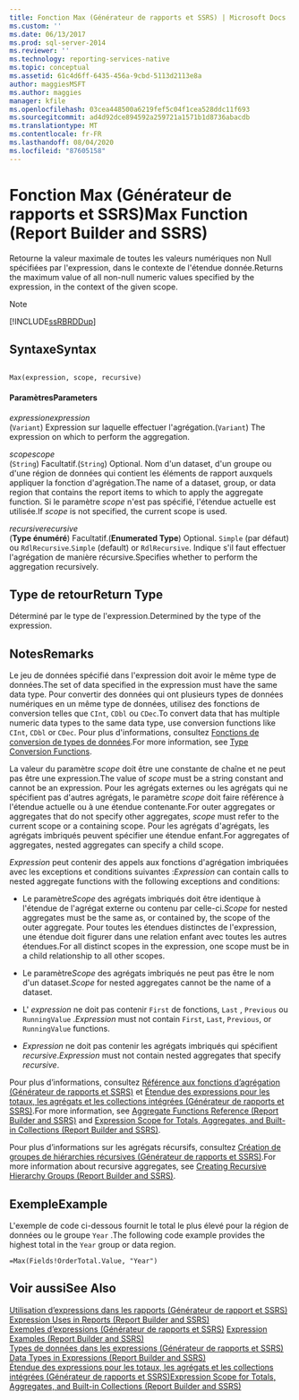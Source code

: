 ```yaml
---
title: Fonction Max (Générateur de rapports et SSRS) | Microsoft Docs
ms.custom: ''
ms.date: 06/13/2017
ms.prod: sql-server-2014
ms.reviewer: ''
ms.technology: reporting-services-native
ms.topic: conceptual
ms.assetid: 61c4d6ff-6435-456a-9cbd-5113d2113e8a
author: maggiesMSFT
ms.author: maggies
manager: kfile
ms.openlocfilehash: 03cea448500a6219fef5c04f1cea528ddc11f693
ms.sourcegitcommit: ad4d92dce894592a259721a1571b1d8736abacdb
ms.translationtype: MT
ms.contentlocale: fr-FR
ms.lasthandoff: 08/04/2020
ms.locfileid: "87605158"
---
```

# <a name="max-function-report-builder-and-ssrs"></a><span data-ttu-id="0dd58-102">Fonction Max (Générateur de rapports et SSRS)</span><span class="sxs-lookup"><span data-stu-id="0dd58-102">Max Function (Report Builder and SSRS)</span></span>
  <span data-ttu-id="0dd58-103">Retourne la valeur maximale de toutes les valeurs numériques non Null spécifiées par l'expression, dans le contexte de l'étendue donnée.</span><span class="sxs-lookup"><span data-stu-id="0dd58-103">Returns the maximum value of all non-null numeric values specified by the expression, in the context of the given scope.</span></span>  
  
> [!NOTE]  
>  [!INCLUDE[ssRBRDDup](../../includes/ssrbrddup-md.md)]  
  
## <a name="syntax"></a><span data-ttu-id="0dd58-104">Syntaxe</span><span class="sxs-lookup"><span data-stu-id="0dd58-104">Syntax</span></span>  
  
```  
  
Max(expression, scope, recursive)  
```  
  
#### <a name="parameters"></a><span data-ttu-id="0dd58-105">Paramètres</span><span class="sxs-lookup"><span data-stu-id="0dd58-105">Parameters</span></span>  
 <span data-ttu-id="0dd58-106">*expression*</span><span class="sxs-lookup"><span data-stu-id="0dd58-106">*expression*</span></span>  
 <span data-ttu-id="0dd58-107">(`Variant`) Expression sur laquelle effectuer l'agrégation.</span><span class="sxs-lookup"><span data-stu-id="0dd58-107">(`Variant`) The expression on which to perform the aggregation.</span></span>  
  
 <span data-ttu-id="0dd58-108">*scope*</span><span class="sxs-lookup"><span data-stu-id="0dd58-108">*scope*</span></span>  
 <span data-ttu-id="0dd58-109">(`String`) Facultatif.</span><span class="sxs-lookup"><span data-stu-id="0dd58-109">(`String`) Optional.</span></span> <span data-ttu-id="0dd58-110">Nom d'un dataset, d'un groupe ou d'une région de données qui contient les éléments de rapport auxquels appliquer la fonction d'agrégation.</span><span class="sxs-lookup"><span data-stu-id="0dd58-110">The name of a dataset, group, or data region that contains the report items to which to apply the aggregate function.</span></span> <span data-ttu-id="0dd58-111">Si le paramètre *scope* n'est pas spécifié, l'étendue actuelle est utilisée.</span><span class="sxs-lookup"><span data-stu-id="0dd58-111">If *scope* is not specified, the current scope is used.</span></span>  
  
 <span data-ttu-id="0dd58-112">*recursive*</span><span class="sxs-lookup"><span data-stu-id="0dd58-112">*recursive*</span></span>  
 <span data-ttu-id="0dd58-113">(**Type énuméré**) Facultatif.</span><span class="sxs-lookup"><span data-stu-id="0dd58-113">(**Enumerated Type**) Optional.</span></span> <span data-ttu-id="0dd58-114">`Simple` (par défaut) ou `RdlRecursive`.</span><span class="sxs-lookup"><span data-stu-id="0dd58-114">`Simple` (default) or `RdlRecursive`.</span></span> <span data-ttu-id="0dd58-115">Indique s'il faut effectuer l'agrégation de manière récursive.</span><span class="sxs-lookup"><span data-stu-id="0dd58-115">Specifies whether to perform the aggregation recursively.</span></span>  
  
## <a name="return-type"></a><span data-ttu-id="0dd58-116">Type de retour</span><span class="sxs-lookup"><span data-stu-id="0dd58-116">Return Type</span></span>  
 <span data-ttu-id="0dd58-117">Déterminé par le type de l'expression.</span><span class="sxs-lookup"><span data-stu-id="0dd58-117">Determined by the type of the expression.</span></span>  
  
## <a name="remarks"></a><span data-ttu-id="0dd58-118">Notes</span><span class="sxs-lookup"><span data-stu-id="0dd58-118">Remarks</span></span>  
 <span data-ttu-id="0dd58-119">Le jeu de données spécifié dans l'expression doit avoir le même type de données.</span><span class="sxs-lookup"><span data-stu-id="0dd58-119">The set of data specified in the expression must have the same data type.</span></span> <span data-ttu-id="0dd58-120">Pour convertir des données qui ont plusieurs types de données numériques en un même type de données, utilisez des fonctions de conversion telles que `CInt`, `CDbl` ou `CDec`.</span><span class="sxs-lookup"><span data-stu-id="0dd58-120">To convert data that has multiple numeric data types to the same data type, use conversion functions like `CInt`, `CDbl` or `CDec`.</span></span> <span data-ttu-id="0dd58-121">Pour plus d'informations, consultez [Fonctions de conversion de types de données](https://go.microsoft.com/fwlink/?LinkId=96142).</span><span class="sxs-lookup"><span data-stu-id="0dd58-121">For more information, see [Type Conversion Functions](https://go.microsoft.com/fwlink/?LinkId=96142).</span></span>  
  
 <span data-ttu-id="0dd58-122">La valeur du paramètre *scope* doit être une constante de chaîne et ne peut pas être une expression.</span><span class="sxs-lookup"><span data-stu-id="0dd58-122">The value of *scope* must be a string constant and cannot be an expression.</span></span> <span data-ttu-id="0dd58-123">Pour les agrégats externes ou les agrégats qui ne spécifient pas d'autres agrégats, le paramètre *scope* doit faire référence à l'étendue actuelle ou à une étendue contenante.</span><span class="sxs-lookup"><span data-stu-id="0dd58-123">For outer aggregates or aggregates that do not specify other aggregates, *scope* must refer to the current scope or a containing scope.</span></span> <span data-ttu-id="0dd58-124">Pour les agrégats d'agrégats, les agrégats imbriqués peuvent spécifier une étendue enfant.</span><span class="sxs-lookup"><span data-stu-id="0dd58-124">For aggregates of aggregates, nested aggregates can specify a child scope.</span></span>  
  
 <span data-ttu-id="0dd58-125">*Expression* peut contenir des appels aux fonctions d'agrégation imbriquées avec les exceptions et conditions suivantes :</span><span class="sxs-lookup"><span data-stu-id="0dd58-125">*Expression* can contain calls to nested aggregate functions with the following exceptions and conditions:</span></span>  
  
-   <span data-ttu-id="0dd58-126">Le paramètre*Scope* des agrégats imbriqués doit être identique à l'étendue de l'agrégat externe ou contenu par celle-ci.</span><span class="sxs-lookup"><span data-stu-id="0dd58-126">*Scope* for nested aggregates must be the same as, or contained by, the scope of the outer aggregate.</span></span> <span data-ttu-id="0dd58-127">Pour toutes les étendues distinctes de l'expression, une étendue doit figurer dans une relation enfant avec toutes les autres étendues.</span><span class="sxs-lookup"><span data-stu-id="0dd58-127">For all distinct scopes in the expression, one scope must be in a child relationship to all other scopes.</span></span>  
  
-   <span data-ttu-id="0dd58-128">Le paramètre*Scope* des agrégats imbriqués ne peut pas être le nom d'un dataset.</span><span class="sxs-lookup"><span data-stu-id="0dd58-128">*Scope* for nested aggregates cannot be the name of a dataset.</span></span>  
  
-   <span data-ttu-id="0dd58-129">L' *expression* ne doit pas contenir `First` de fonctions, `Last` , `Previous` ou `RunningValue` .</span><span class="sxs-lookup"><span data-stu-id="0dd58-129">*Expression* must not contain `First`, `Last`, `Previous`, or `RunningValue` functions.</span></span>  
  
-   <span data-ttu-id="0dd58-130">*Expression* ne doit pas contenir les agrégats imbriqués qui spécifient *recursive*.</span><span class="sxs-lookup"><span data-stu-id="0dd58-130">*Expression* must not contain nested aggregates that specify *recursive*.</span></span>  
  
 <span data-ttu-id="0dd58-131">Pour plus d’informations, consultez [Référence aux fonctions d’agrégation &#40;Générateur de rapports et SSRS&#41;](report-builder-functions-aggregate-functions-reference.md) et [Étendue des expressions pour les totaux, les agrégats et les collections intégrées &#40;Générateur de rapports et SSRS&#41;](expression-scope-for-totals-aggregates-and-built-in-collections.md).</span><span class="sxs-lookup"><span data-stu-id="0dd58-131">For more information, see [Aggregate Functions Reference &#40;Report Builder and SSRS&#41;](report-builder-functions-aggregate-functions-reference.md) and [Expression Scope for Totals, Aggregates, and Built-in Collections &#40;Report Builder and SSRS&#41;](expression-scope-for-totals-aggregates-and-built-in-collections.md).</span></span>  
  
 <span data-ttu-id="0dd58-132">Pour plus d’informations sur les agrégats récursifs, consultez [Création de groupes de hiérarchies récursives &#40;Générateur de rapports et SSRS&#41;](creating-recursive-hierarchy-groups-report-builder-and-ssrs.md).</span><span class="sxs-lookup"><span data-stu-id="0dd58-132">For more information about recursive aggregates, see [Creating Recursive Hierarchy Groups &#40;Report Builder and SSRS&#41;](creating-recursive-hierarchy-groups-report-builder-and-ssrs.md).</span></span>  
  
## <a name="example"></a><span data-ttu-id="0dd58-133">Exemple</span><span class="sxs-lookup"><span data-stu-id="0dd58-133">Example</span></span>  
 <span data-ttu-id="0dd58-134">L'exemple de code ci-dessous fournit le total le plus élevé pour la région de données ou le groupe `Year` .</span><span class="sxs-lookup"><span data-stu-id="0dd58-134">The following code example provides the highest total in the `Year` group or data region.</span></span>  
  
```  
=Max(Fields!OrderTotal.Value, "Year")  
```  
  
## <a name="see-also"></a><span data-ttu-id="0dd58-135">Voir aussi</span><span class="sxs-lookup"><span data-stu-id="0dd58-135">See Also</span></span>  
 <span data-ttu-id="0dd58-136">[Utilisation d’expressions dans les rapports &#40;Générateur de rapport et SSRS&#41;](expression-uses-in-reports-report-builder-and-ssrs.md) </span><span class="sxs-lookup"><span data-stu-id="0dd58-136">[Expression Uses in Reports &#40;Report Builder and SSRS&#41;](expression-uses-in-reports-report-builder-and-ssrs.md) </span></span>  
 <span data-ttu-id="0dd58-137">[Exemples d’expressions &#40;Générateur de rapports et SSRS&#41;](expression-examples-report-builder-and-ssrs.md) </span><span class="sxs-lookup"><span data-stu-id="0dd58-137">[Expression Examples &#40;Report Builder and SSRS&#41;](expression-examples-report-builder-and-ssrs.md) </span></span>  
 <span data-ttu-id="0dd58-138">[Types de données dans les expressions &#40;Générateur de rapports et SSRS&#41;](expressions-report-builder-and-ssrs.md) </span><span class="sxs-lookup"><span data-stu-id="0dd58-138">[Data Types in Expressions &#40;Report Builder and SSRS&#41;](expressions-report-builder-and-ssrs.md) </span></span>  
 [<span data-ttu-id="0dd58-139">Étendue des expressions pour les totaux, les agrégats et les collections intégrées &#40;Générateur de rapports et SSRS&#41;</span><span class="sxs-lookup"><span data-stu-id="0dd58-139">Expression Scope for Totals, Aggregates, and Built-in Collections &#40;Report Builder and SSRS&#41;</span></span>](expression-scope-for-totals-aggregates-and-built-in-collections.md)  
  
  

